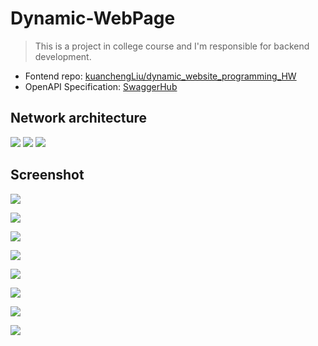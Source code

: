 # Dynamic-WebPage
> This is a project in college course and I'm responsible for backend development.

- Fontend repo: [kuanchengLiu/dynamic_website_programming_HW](https://github.com/kuanchengLiu/dynamic_website_programming_HW)
- OpenAPI Specification: [SwaggerHub](https://app.swaggerhub.com/apis/YukinaMochizuki/Dynamic_Web_Project/1.1.0#/)

## Network architecture
![](https://i.imgur.com/RPlUsjC.png)
![](https://i.imgur.com/Jbsddem.png)
![](https://i.imgur.com/Ll9EDuu.png)

## Screenshot

![](https://i.imgur.com/mWheara.png)

![](https://i.imgur.com/wixz6Zy.png)

![](https://i.imgur.com/i2fOKWk.png)

![](https://i.imgur.com/b8iBAmf.png)

![](https://i.imgur.com/6fsPITr.png)

![](https://i.imgur.com/YmulQUA.png)

![](https://i.imgur.com/I2R1d7O.png)

![](https://i.imgur.com/Ymq9yx4.png)
